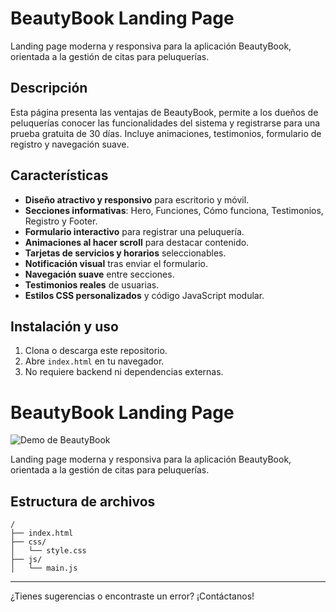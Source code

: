 # BeautyBook Landing Page

Landing page moderna y responsiva para la aplicación BeautyBook, orientada a la gestión de citas para peluquerías.

## Descripción

Esta página presenta las ventajas de BeautyBook, permite a los dueños de peluquerías conocer las funcionalidades del sistema y registrarse para una prueba gratuita de 30 días. Incluye animaciones, testimonios, formulario de registro y navegación suave.

## Características

- **Diseño atractivo y responsivo** para escritorio y móvil.
- **Secciones informativas**: Hero, Funciones, Cómo funciona, Testimonios, Registro y Footer.
- **Formulario interactivo** para registrar una peluquería.
- **Animaciones al hacer scroll** para destacar contenido.
- **Tarjetas de servicios y horarios** seleccionables.
- **Notificación visual** tras enviar el formulario.
- **Navegación suave** entre secciones.
- **Testimonios reales** de usuarias.
- **Estilos CSS personalizados** y código JavaScript modular.

## Instalación y uso

1. Clona o descarga este repositorio.
2. Abre `index.html` en tu navegador.
3. No requiere backend ni dependencias externas.

# BeautyBook Landing Page

![Demo de BeautyBook](root.gif)

Landing page moderna y responsiva para la aplicación BeautyBook, orientada a la gestión de citas para peluquerías.

## Estructura de archivos

```
/
├── index.html
├── css/
│   └── style.css
├── js/
│   └── main.js
```

---

¿Tienes sugerencias o encontraste un error? ¡Contáctanos!